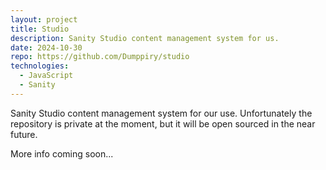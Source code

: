 ```yaml
---
layout: project
title: Studio
description: Sanity Studio content management system for us.
date: 2024-10-30
repo: https://github.com/Dumppiry/studio
technologies:
  - JavaScript
  - Sanity
---
```


Sanity Studio content management system for our use. Unfortunately the repository is private at the moment, but it will be open sourced in the near future.

More info coming soon...

<!--TODO: Finish-->
